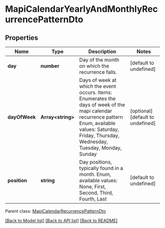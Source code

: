 # MapiCalendarYearlyAndMonthlyRecurrencePatternDto

## Properties
Name | Type | Description | Notes
------------ | ------------- | ------------- | -------------
**day** | **number** | Day of the month on which the recurrence falls.              | [default to undefined]
**dayOfWeek** | **Array&lt;string&gt;** | Days of week at which the event occurs.              Items: Enumerates the days of week of the mapi calendar recurrence pattern Enum, available values: Saturday, Friday, Thursday, Wednesday, Tuesday, Monday, Sunday | [optional] [default to undefined]
**position** | **string** | Day positions, typically found in a month. Enum, available values: None, First, Second, Third, Fourth, Last | [default to undefined]

 Parent class: [MapiCalendarRecurrencePatternDto](MapiCalendarRecurrencePatternDto.md)

[[Back to Model list]](README.md#documentation-for-models) [[Back to API list]](README.md#documentation-for-api-endpoints) [[Back to README]](README.md)
